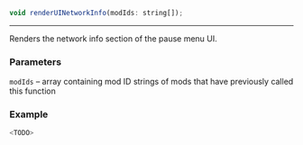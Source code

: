 ```js
void renderUINetworkInfo(modIds: string[]);
```

<hr>

Renders the network info section of the pause menu UI.

### Parameters

`modIds`     &ndash; array containing mod ID strings of mods that have previously called this function <br>

### Example

```js
<TODO>
```